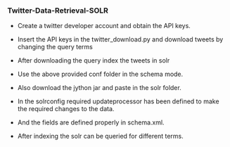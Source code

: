 ### Twitter-Data-Retrieval-SOLR


- Create a twitter developer account and obtain the API keys.
- Insert the API keys in the twitter_download.py and download tweets by changing the query terms 


- After downloading the query index the tweets in solr 
- Use the above provided conf folder in the schema mode. 
- Also download the jython jar and paste in the solr folder. 

- In the solrconfig required updateprocessor has been defined to make the required changes to the data. 

- And the fields are defined properly in schema.xml. 
- After indexing the solr can be queried for different terms. 
